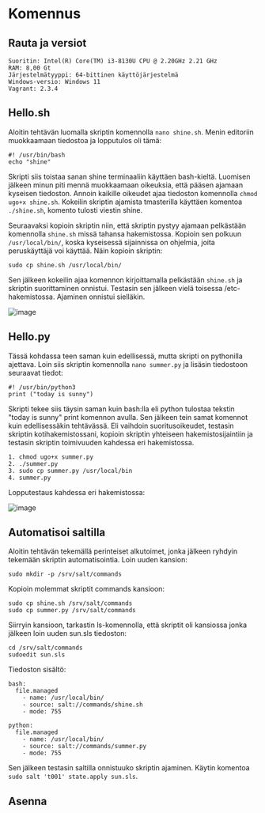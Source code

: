 # Komennus
## Rauta ja versiot
    Suoritin: Intel(R) Core(TM) i3-8130U CPU @ 2.20GHz 2.21 GHz
    RAM: 8,00 Gt
    Järjestelmätyyppi: 64-bittinen käyttöjärjestelmä
    Windows-versio: Windows 11
    Vagrant: 2.3.4
    
## Hello.sh
Aloitin tehtävän luomalla skriptin komennolla `nano shine.sh`. Menin editoriin muokkaamaan tiedostoa ja lopputulos oli tämä:
    
    #! /usr/bin/bash
    echo "shine"

Skripti siis toistaa sanan shine terminaaliin käyttäen bash-kieltä. Luomisen jälkeen minun piti mennä muokkaamaan oikeuksia, että pääsen ajamaan kyseisen tiedoston. Annoin kaikille oikeudet ajaa tiedoston komennolla `chmod ugo+x shine.sh`. Kokeilin skriptin ajamista tmasterilla käyttäen komentoa `./shine.sh`, komento tulosti viestin shine.

Seuraavaksi kopioin skriptin niin, että skriptin pystyy ajamaan pelkästään komennolla `shine.sh` missä tahansa hakemistossa. Kopioin sen polkuun `/usr/local/bin/`, koska kyseisessä sijainnissa on ohjelmia, joita peruskäyttäjä voi käyttää. Näin kopioin skriptin:
    
    sudo cp shine.sh /usr/local/bin/

Sen jälkeen kokeilin ajaa komennon kirjoittamalla pelkästään `shine.sh` ja skriptin suorittaminen onnistui. Testasin sen jälkeen vielä toisessa /etc-hakemistossa. Ajaminen onnistui sielläkin.

<img width="auto" alt="image" src="https://user-images.githubusercontent.com/101214286/233925491-2f3913d1-5647-4b0e-ad87-e006948e5847.png">

## Hello.py
Tässä kohdassa teen saman kuin edellisessä, mutta skripti on pythonilla ajettava. Loin siis skriptin komennolla `nano summer.py` ja lisäsin tiedostoon seuraavat tiedot:

    #! /usr/bin/python3
    print ("today is sunny")

Skripti tekee siis täysin saman kuin bash:lla eli python tulostaa tekstin "today is sunny" print komennon avulla. Sen jälkeen tein samat komennot kuin edellisessäkin tehtävässä. Eli vaihdoin suoritusoikeudet, testasin skriptin kotihakemistossani, kopioin skriptin yhteiseen hakemistosijaintiin ja testasin skriptin toimivuuden kahdessa eri hakemistossa.

    1. chmod ugo+x summer.py
    2. ./summer.py
    3. sudo cp summer.py /usr/local/bin
    4. summer.py

Lopputestaus kahdessa eri hakemistossa:

<img width="auto" alt="image" src="https://user-images.githubusercontent.com/101214286/233931967-facbd095-8245-4559-b92c-c1a2292274c9.png">

## Automatisoi saltilla
Aloitin tehtävän tekemällä perinteiset alkutoimet, jonka jälkeen ryhdyin tekemään skriptin automatisointia. Loin uuden kansion:

    sudo mkdir -p /srv/salt/commands

Kopioin molemmat skriptit commands kansioon:

    sudo cp shine.sh /srv/salt/commands
    sudo cp summer.py /srv/salt/commands

Siirryin kansioon, tarkastin ls-komennolla, että skriptit oli kansiossa jonka jälkeen loin uuden sun.sls tiedoston:

    cd /srv/salt/commands
    sudoedit sun.sls

Tiedoston sisältö:

    bash:
      file.managed
        - name: /usr/local/bin/
        - source: salt://commands/shine.sh
        - mode: 755

    python:
      file.managed
        - name: /usr/local/bin/
        - source: salt://commands/summer.py
        - mode: 755

Sen jälkeen testasin saltilla onnistuuko skriptin ajaminen. Käytin komentoa `sudo salt 't001' state.apply sun.sls`.

## Asenna
